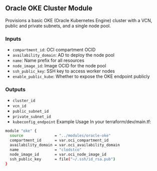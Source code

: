 ## Oracle OKE Cluster Module

Provisions a basic OKE (Oracle Kubernetes Engine) cluster with a VCN, public and private subnets, and a single node pool.

### Inputs

- `compartment_id`: OCI compartment OCID
- `availability_domain`: AD to deploy the node pool
- `name`: Name prefix for all resources
- `node_image_id`: Image OCID for the node pool
- `ssh_public_key`: SSH key to access worker nodes
- `enable_public_kube`: Whether to expose the OKE endpoint publicly

### Outputs

- `cluster_id`
- `vcn_id`
- `public_subnet_id`
- `private_subnet_id`
- `kubeconfig_endpoint`
Example Usage
In your terraform/dev/main.tf:

```bash
module "oke" {
  source              = "../modules/oracle-oke"
  compartment_id      = var.oci_compartment_id
  availability_domain = var.oci_availability_domain
  name                = "clodstco"
  node_image_id       = var.oci_node_image_id
  ssh_public_key      = file("~/.ssh/id_rsa.pub")
}
```